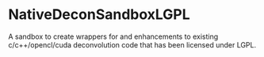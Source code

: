 NativeDeconSandboxLGPL
======================

A sandbox to create wrappers for and enhancements to existing c/c++/opencl/cuda deconvolution code that has been licensed under LGPL. 
